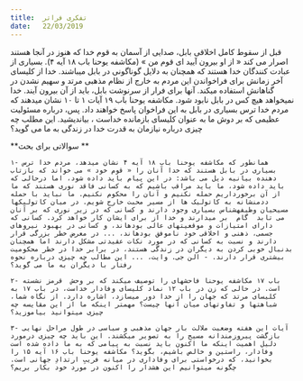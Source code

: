```yaml
---
title:  تفکری فراتر
date:   22/03/2019
---
```


قبل از سقوط کامل اخلاقی بابل، صدایی از آسمان به قوم خدا که هنوز در آنجا هستند اصرار می کند « از او بیرون آیید ای قوم من » (مکاشفه یوحنا باب ۱۸ آیه ۴). بسیاری از عبادت کنندگان خدا هستند که همچنان به دلایل گوناگونی در بابل میباشند. خدا از کلیسای آخر زمانش برای فراخواندن این مردم به خارج از نظام مذهبی مرتد و سهیم نشدن در گناهانش استفاده میکند. آنها برای فرار از سرنوشت بابل، باید از آن بیرون آیند. خدا نمیخواهد هیچ کس در بابل نابود شود. مکاشفه یوحنا باب ۱۹ آیات ۱ تا ۱۰ نشان میدهند که مردم خدا ترس بسیاری در بابل به این فراخوان پاسخ خواهند داد. پس، درباره مسئولیت عظیمی که بر دوش ما به عنوان کلیسای بازمانده خداست ، بیاندیشید. این مطلب چه چیزی درباره نیازمان به قدرت خدا در زندگی به ما می گوید؟

**سوالاتی برای بحث **

`۱- همانطور که مکاشفه یوحنا باب ۱۸ آیه ۴ نشان میدهد، مردم خدا ترس بسیاری در بابل هستند که خدا آنان را « قوم خود » می خواند که بازتاب دهنده بیانیه ذیل می باشد: در این پیام باید داده شود، اما درحالی که باید داده شود، ما باید مراقب باشیم که به کسانی فاقد نوری هستند که ما از آن برخورداریم حمله نکنیم و آنان را محکوم نکنیم. ما نباید با حمله ددمنشانه به کاتولیک ها از مسیر محبت خارج شویم. در میان کاتولیکها مسیحیان وظیفهشناس بسیاری وجود دارند و کسانی که در زیر نوری که بر آنان می تابد  گام  بر میدارند و خدا از برای ایشان کار خواهد کرد. کسانی که دارای امتیازات و موقعیتهای عالی بودهاند، و کسانی در بهبود نیروهای جسمی، ذهنی و اخلاقی خود ناموفق بودهاند، ... در معرض خطر بزرگی قرار دارند و نسبت به کسانی که در مورد نکات عقیدتی مشکل دارند اما همچنان بدنبال خوبی کردن به دیگران در زندگی هستند، در برابر خدا در خطر محکومیت بیشتری قرار دارند. - الن جی. وایت، ... این مطالب چه چیزی درباره نحوه رفتار با دیگران به ما می گوید؟`

`۲- باب ۱۷ مکاشفه یوحنا فاحشهای را توصیف میکند که بر وحش  قرمز نشسته است. در حالی که زن در باب ۱۲ نماد کلیسای وفادار خداست، در باب ۱۷ به کلیسای مرتد که جهان را از خدا دور میسازد، اشاره دارد. از نگاه شما، شباهتها و تفاوتهای میان آنها چیست؟ مهمتر اینکه ما از این مقایسه چه چیزی میتوانید بیاموزید؟`

`۳- آیات این هفته وضعیت ملالت بار جهان مذهبی و سیاسی در طول مراحل نهایی بازگشت پیروزمندانه مسیح را به تصویر میکشند. این باید چه چیزی درمورد دلیل اهمیت اینکه ما اکنون باید نسبت به پیامی که به ما داده شده است وفادار، راستین و خالص باشیم، بگوید؟ مکاشفه یوحنا باب ۱۶ آیه ۱۵ را بخوانید، که درخواستی برای وفاداری در میانه فریبِ ارتدادِ جهانی است. چگونه میتوانیم این هشدار را اکنون در مورد خود بکار بریم؟`